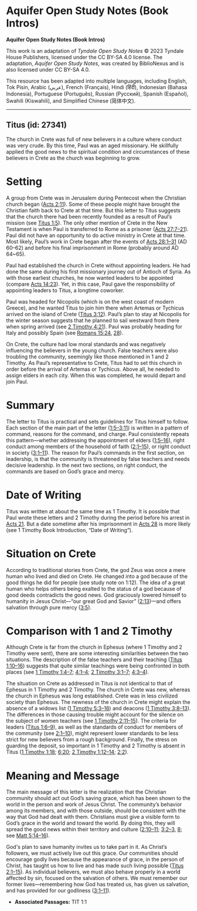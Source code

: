 # Aquifer Open Study Notes (Book Intros)

**Aquifer Open Study Notes (Book Intros)**

This work is an adaptation of *Tyndale Open Study Notes* © 2023 Tyndale House Publishers, licensed under the CC BY\-SA 4\.0 license. The adaptation, *Aquifer Open Study Notes*, was created by BiblioNexus and is also licensed under CC BY\-SA 4\.0\.

This resource has been adapted into multiple languages, including English, Tok Pisin, Arabic (عربي), French (Français), Hindi (हिंदी), Indonesian (Bahasa Indonesia), Portuguese (Português), Russian (Русский), Spanish (Español), Swahili (Kiswahili), and Simplified Chinese (简体中文).



--------------------------------

## Titus (id: 27341)

The church in Crete was full of new believers in a culture where conduct was very crude. By this time, Paul was an aged missionary. He skillfully applied the good news to the spiritual condition and circumstances of these believers in Crete as the church was beginning to grow.

Setting
=======

A group from Crete was in Jerusalem during Pentecost when the Christian church began ([Acts 2:11](https://ref.ly/Acts2:11)). Some of these people might have brought the Christian faith back to Crete at that time. But this letter to Titus suggests that the church there had been recently founded as a result of Paul’s mission (see [Titus 1:5](https://ref.ly/Titus1:5)). The only other mention of Crete in the New Testament is when Paul is transferred to Rome as a prisoner ([Acts 27:7–21](https://ref.ly/Acts27:7-Acts27:21)). Paul did not have an opportunity to do active ministry in Crete at that time. Most likely, Paul’s work in Crete began after the events of [Acts 28:1–31](https://ref.ly/Acts28:1-Acts28:31) (AD 60–62\) and before his final imprisonment in Rome (probably around AD 64\~65\).

Paul had established the church in Crete without appointing leaders. He had done the same during his first missionary journey out of Antioch of Syria. As with those earliest churches, he now wanted leaders to be appointed (compare [Acts 14:23](https://ref.ly/Acts14:23)). Yet, in this case, Paul gave the responsibility of appointing leaders to Titus, a longtime coworker. 

Paul was headed for Nicopolis (which is on the west coast of modern Greece), and he wanted Titus to join him there when Artemas or Tychicus arrived on the island of Crete ([Titus 3:12](https://ref.ly/Titus3:12)). Paul’s plan to stay at Nicopolis for the winter season suggests that he planned to sail westward from there when spring arrived (see [2 Timothy 4:21](https://ref.ly/2Tim4:21)). Paul was probably heading for Italy and possibly Spain (see [Romans 15:24](https://ref.ly/Rom15:24), [28](https://ref.ly/Rom15:28)).

On Crete, the culture had low moral standards and was negatively influencing the believers in the young church. False teachers were also troubling the community, seemingly like those mentioned in 1 and 2 Timothy. As Paul’s representative to Crete, Titus had to set this church in order before the arrival of Artemas or Tychicus. Above all, he needed to assign elders in each city. When this was completed, he would depart and join Paul.

Summary
=======

The letter to Titus is practical and sets guidelines for Titus himself to follow. Each section of the main part of the letter ([1:5–3:11](https://ref.ly/Titus1:5-Titus3:11)) is written in a pattern of command, reasons for the command, and charge. Paul consistently repeats this pattern—whether addressing the appointment of elders ([1:5–16](https://ref.ly/Titus1:5-Titus1:16)), right conduct among members of the household of faith ([2:1–15](https://ref.ly/Titus2:1-Titus2:15)), or right conduct in society ([3:1–11](https://ref.ly/Titus3:1-Titus3:11)). The reason for Paul’s commands in the first section, on leadership, is that the community is threatened by false teachers and needs decisive leadership. In the next two sections, on right conduct, the commands are based on God’s grace and mercy.

Date of Writing
===============

Titus was written at about the same time as 1 Timothy. It is possible that Paul wrote these letters and 2 Timothy during the period before his arrest in [Acts 21](https://ref.ly/Acts21:1-Acts21:40). But a date sometime after his imprisonment in [Acts 28](https://ref.ly/Acts28:1-Acts28:31) is more likely (see 1 Timothy Book Introduction, “Date of Writing”).

Situation on Crete
==================

According to traditional stories from Crete, the god Zeus was once a mere human who lived and died on Crete. He changed into a god because of the good things he did for people (see study note on 1:12). The idea of a great human who helps others being exalted to the status of a god because of good deeds contradicts the good news. God graciously lowered himself to humanity in Jesus Christ—“our great God and Savior” ([2:13](https://ref.ly/Titus2:13))—and offers salvation through pure mercy ([3:5](https://ref.ly/Titus3:5)).

Comparison with 1 and 2 Timothy
===============================

Although Crete is far from the church in Ephesus (where 1 Timothy and 2 Timothy were sent), there are some interesting similarities between the two situations. The description of the false teachers and their teaching ([Titus 1:10–16](https://ref.ly/Titus1:10-Titus1:16)) suggests that quite similar teachings were being confronted in both places (see [1 Timothy 1:4–7](https://ref.ly/1Tim1:4-1Tim1:7); [4:1–4](https://ref.ly/1Tim4:1-1Tim4:4); [2 Timothy 3:1–7](https://ref.ly/2Tim3:1-2Tim3:7); [4:3–4](https://ref.ly/2Tim4:3-2Tim4:4)).

The situation on Crete as addressed in Titus is not identical to that of Ephesus in 1 Timothy and 2 Timothy. The church in Crete was new, whereas the church in Ephesus was long established. Crete was in less civilized society than Ephesus. The newness of the church in Crete might explain the absence of a widows list ([1 Timothy 5:3–16](https://ref.ly/1Tim5:3-1Tim5:16)) and deacons ([1 Timothy 3:8–13](https://ref.ly/1Tim3:8-1Tim3:13)). The differences in those causing trouble might account for the silence on the subject of women teachers (see [1 Timothy 2:11–15](https://ref.ly/1Tim2:11-1Tim2:15)). The criteria for leaders ([Titus 1:6–9](https://ref.ly/Titus1:6-Titus1:9)), as well as the standards of conduct for members of the community (see [2:1–10](https://ref.ly/Titus2:1-Titus2:10)), might represent lower standards to be less strict for new believers from a rough background. Finally, the stress on guarding the deposit, so important in 1 Timothy and 2 Timothy is absent in Titus ([1 Timothy 1:18](https://ref.ly/1Tim1:18); [6:20](https://ref.ly/1Tim6:20); [2 Timothy 1:12–14](https://ref.ly/2Tim1:12-2Tim1:14); [2:2](https://ref.ly/2Tim2:2)).

Meaning and Message
===================

The main message of this letter is the realization that the Christian community should act out God’s saving grace, which has been shown to the world in the person and work of Jesus Christ. The community’s behavior among its members, and with those outside, should be consistent with the way that God had dealt with them. Christians must give a visible form to God’s grace in the world and toward the world. By doing this, they will spread the good news within their territory and culture ([2:10–11](https://ref.ly/Titus2:10-Titus2:11); [3:2–3](https://ref.ly/Titus3:2-Titus3:3), [8](https://ref.ly/Titus3:8); see [Matt 5:14–16](https://ref.ly/Matt5:14-Matt5:16)).

God's plan to save humanity invites us to take part in it. As Christ’s followers, we must actively live out this grace. Our communities should encourage godly lives because the appearance of grace, in the person of Christ, has taught us how to live and has made such living possible ([Titus 2:1–15](https://ref.ly/Titus2:1-Titus2:15)). As individual believers, we must also behave properly in a world affected by sin, focused on the salvation of others. We must remember our former lives—remembering how God has treated us, has given us salvation, and has provided for our godliness ([3:1–11](https://ref.ly/Titus3:1-Titus3:11)).

* **Associated Passages:** TIT 1:1

